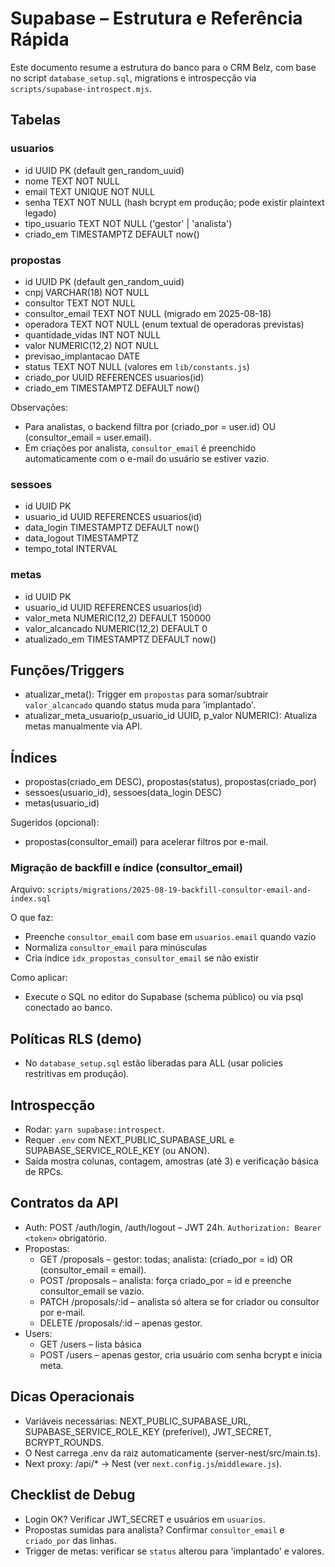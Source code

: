 # Supabase – Estrutura e Referência Rápida

Este documento resume a estrutura do banco para o CRM Belz, com base no script `database_setup.sql`, migrations e introspecção via `scripts/supabase-introspect.mjs`.

## Tabelas

### usuarios

- id UUID PK (default gen_random_uuid)
- nome TEXT NOT NULL
- email TEXT UNIQUE NOT NULL
- senha TEXT NOT NULL (hash bcrypt em produção; pode existir plaintext legado)
- tipo_usuario TEXT NOT NULL ('gestor' | 'analista')
- criado_em TIMESTAMPTZ DEFAULT now()

### propostas

- id UUID PK (default gen_random_uuid)
- cnpj VARCHAR(18) NOT NULL
- consultor TEXT NOT NULL
- consultor_email TEXT NOT NULL (migrado em 2025-08-18)
- operadora TEXT NOT NULL (enum textual de operadoras previstas)
- quantidade_vidas INT NOT NULL
- valor NUMERIC(12,2) NOT NULL
- previsao_implantacao DATE
- status TEXT NOT NULL (valores em `lib/constants.js`)
- criado_por UUID REFERENCES usuarios(id)
- criado_em TIMESTAMPTZ DEFAULT now()

Observações:

- Para analistas, o backend filtra por (criado_por = user.id) OU (consultor_email = user.email).
- Em criações por analista, `consultor_email` é preenchido automaticamente com o e-mail do usuário se estiver vazio.

### sessoes

- id UUID PK
- usuario_id UUID REFERENCES usuarios(id)
- data_login TIMESTAMPTZ DEFAULT now()
- data_logout TIMESTAMPTZ
- tempo_total INTERVAL

### metas

- id UUID PK
- usuario_id UUID REFERENCES usuarios(id)
- valor_meta NUMERIC(12,2) DEFAULT 150000
- valor_alcancado NUMERIC(12,2) DEFAULT 0
- atualizado_em TIMESTAMPTZ DEFAULT now()

## Funções/Triggers

- atualizar_meta(): Trigger em `propostas` para somar/subtrair `valor_alcancado` quando status muda para 'implantado'.
- atualizar_meta_usuario(p_usuario_id UUID, p_valor NUMERIC): Atualiza metas manualmente via API.

## Índices

- propostas(criado_em DESC), propostas(status), propostas(criado_por)
- sessoes(usuario_id), sessoes(data_login DESC)
- metas(usuario_id)

Sugeridos (opcional):

- propostas(consultor_email) para acelerar filtros por e-mail.

### Migração de backfill e índice (consultor_email)

Arquivo: `scripts/migrations/2025-08-19-backfill-consultor-email-and-index.sql`

O que faz:

- Preenche `consultor_email` com base em `usuarios.email` quando vazio
- Normaliza `consultor_email` para minúsculas
- Cria índice `idx_propostas_consultor_email` se não existir

Como aplicar:

- Execute o SQL no editor do Supabase (schema público) ou via psql conectado ao banco.

## Políticas RLS (demo)

- No `database_setup.sql` estão liberadas para ALL (usar policies restritivas em produção).

## Introspecção

- Rodar: `yarn supabase:introspect`.
- Requer `.env` com NEXT_PUBLIC_SUPABASE_URL e SUPABASE_SERVICE_ROLE_KEY (ou ANON).
- Saída mostra colunas, contagem, amostras (até 3) e verificação básica de RPCs.

## Contratos da API

- Auth: POST /auth/login, /auth/logout – JWT 24h. `Authorization: Bearer <token>` obrigatório.
- Propostas:
  - GET /proposals – gestor: todas; analista: (criado_por = id) OR (consultor_email = email).
  - POST /proposals – analista: força criado_por = id e preenche consultor_email se vazio.
  - PATCH /proposals/:id – analista só altera se for criador ou consultor por e-mail.
  - DELETE /proposals/:id – apenas gestor.
- Users:
  - GET /users – lista básica
  - POST /users – apenas gestor, cria usuário com senha bcrypt e inicia meta.

## Dicas Operacionais

- Variáveis necessárias: NEXT_PUBLIC_SUPABASE_URL, SUPABASE_SERVICE_ROLE_KEY (preferível), JWT_SECRET, BCRYPT_ROUNDS.
- O Nest carrega .env da raiz automaticamente (server-nest/src/main.ts).
- Next proxy: /api/* → Nest (ver `next.config.js`/`middleware.js`).

## Checklist de Debug

- Login OK? Verificar JWT_SECRET e usuários em `usuarios`.
- Propostas sumidas para analista? Confirmar `consultor_email` e `criado_por` das linhas.
- Trigger de metas: verificar se `status` alterou para 'implantado' e valores.

